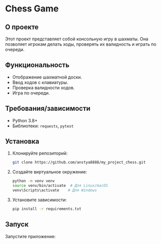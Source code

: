 # Chess Game

## О проекте

Этот проект представляет собой консольную игру в шахматы. Она позволяет игрокам делать ходы, проверять их валидность и играть по очереди.

## Функциональность

- Отображение шахматной доски.
- Ввод ходов с клавиатуры.
- Проверка валидности ходов.
- Игра по очереди.

## Требования/зависимости

- Python 3.8+
- Библиотеки: `requests`, `pytest`

## Установка

1. Клонируйте репозиторий:

   ```bash
   git clone https://github.com/anstya8888/my_project_chess.git
   ```

2. Создайте виртуальное окружение:

   ```bash
   python -m venv venv
   source venv/bin/activate  # Для Linux/macOS
   venv\Scripts\activate    # Для Windows
   ```

3. Установите зависимости:

   ```bash
   pip install -r requirements.txt
   ```

## Запуск

Запустите приложение: